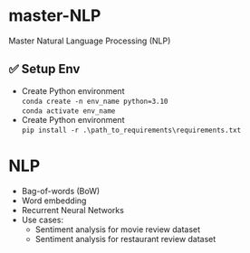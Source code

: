 # master-NLP
Master Natural Language Processing (NLP)

## ✅ Setup Env
- Create Python environment\
`conda create -n env_name python=3.10`\
`conda activate env_name`
- Create Python environment\
`pip install -r .\path_to_requirements\requirements.txt`

# NLP
- Bag-of-words (BoW)
- Word embedding
- Recurrent Neural Networks
- Use cases:
  - Sentiment analysis for movie review dataset
  - Sentiment analysis for restaurant review dataset